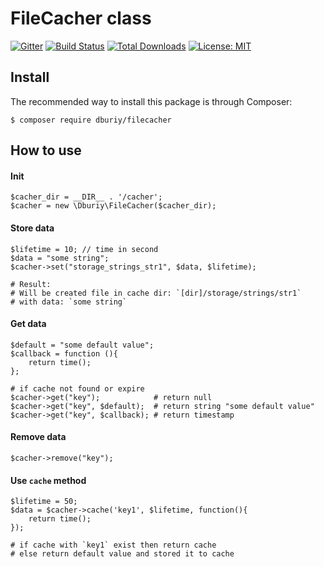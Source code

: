# FileCacher class 
[![Gitter](https://badges.gitter.im/dburiy-filecacher/community.svg)](https://gitter.im/dburiy-filecacher/community?utm_source=badge&utm_medium=badge&utm_campaign=pr-badge)
[![Build Status](https://travis-ci.org/dburiy/filecacher.svg?branch=master)](https://travis-ci.org/dburiy/filecacher)
[![Total Downloads](https://poser.pugx.org/dburiy/filecacher/d/total.png)](https://packagist.org/packages/dburiy/filecacher/stats)
[![License: MIT](https://img.shields.io/badge/License-MIT-yellow.svg)](https://opensource.org/licenses/MIT)

## Install 
The recommended way to install this package is through Composer:

```
$ composer require dburiy/filecacher
```

## How to use

#### Init
```
$cacher_dir = __DIR__ . '/cacher'; 
$cacher = new \Dburiy\FileCacher($cacher_dir);
```

#### Store data
```
$lifetime = 10; // time in second
$data = "some string";
$cacher->set("storage_strings_str1", $data, $lifetime);

# Result:
# Will be created file in cache dir: `[dir]/storage/strings/str1`
# with data: `some string`
```

#### Get data
```
$default = "some default value";
$callback = function (){
    return time();
};

# if cache not found or expire
$cacher->get("key");            # return null
$cacher->get("key", $default);  # return string "some default value"
$cacher->get("key", $callback); # return timestamp
```

#### Remove data
```
$cacher->remove("key");
```

#### Use `cache` method
```
$lifetime = 50;
$data = $cacher->cache('key1', $lifetime, function(){
    return time();
});

# if cache with `key1` exist then return cache 
# else return default value and stored it to cache
```

